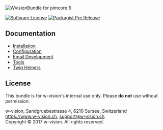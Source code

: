 ![WvisionBundle for pimcore 5](https://www.w-vision.ch/website/github-banner.png "WvisionBundle for pimcore 5")

[![Software License](https://img.shields.io/badge/license-GPLv3-brightgreen.svg?style=flat-square)](LICENCE)
[![Packagist Pre Release](https://img.shields.io/packagist/vpre/wvision/wvision.svg?style=flat-square)](https://packagist.org/packages/wvision/wvision)

## Documentation
- [Installation](docs/00_Installation.md)
- [Configuration](docs/01_Configuration.md)
- [Email Development](docs/02_Email-Development.md)
- [Tools](docs/03_Tools.md)
- [Twig Helpers](docs/04_Twig-Helpers.md)

## License
This bundle is for w-vision's internal use only. Please **do not** use without permission.

w-vision, Sandgruebestrasse 4, 6210 Sursee, Switzerland  
https://www.w-vision.ch, support@w-vision.ch  
Copyright © 2017 w-vision. All rights reserved.